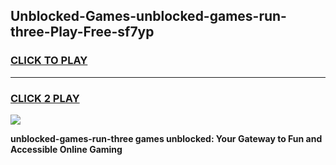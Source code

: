 
## Unblocked-Games-unblocked-games-run-three-Play-Free-sf7yp
<h3>
<a href="https://premium76.site?title=unblocked-games-run-three&ref=18A">CLICK TO PLAY</a></h3>
<hr>

<h3>
<a href="https://premium76.site?title=unblocked-games-run-three&ref=18A">CLICK 2 PLAY</a>
  
</h3>

<a href="https://premium76.site?title=unblocked-games-run-three&ref=18A"><img src="https://clearcache.store/games.png"></a>


**unblocked-games-run-three games unblocked: Your Gateway to Fun and Accessible Online Gaming**
